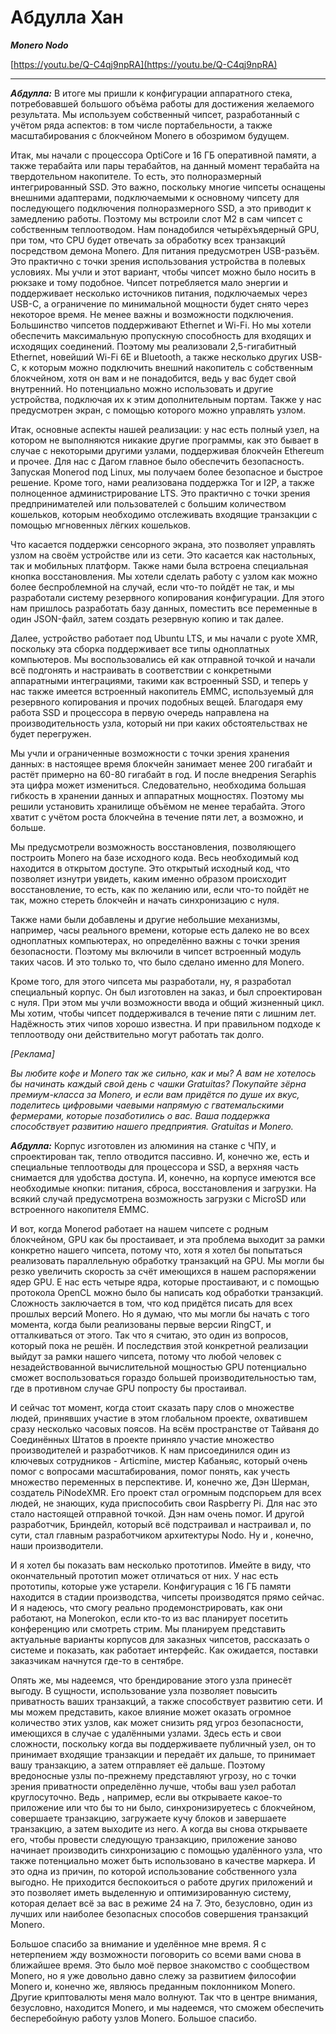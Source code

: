 # Абдулла Хан

_**Monero Nodo**_

[https://youtu.be/Q-C4qj9npRA](https://youtu.be/Q-C4qj9npRA)

---

_**Абдулла:**_ В итоге мы пришли к конфигурации аппаратного стека, потребовавшей большого объёма работы для достижения желаемого результата. Мы используем собственный чипсет, разработанный с учётом ряда аспектов: в том числе портабельности, а также масштабирования с блокчейном Monero в обозримом будущем.

Итак, мы начали с процессора OptiCore и 16 ГБ оперативной памяти, а также терабайта или пары терабайтов, на данный момент терабайта на твердотельном накопителе. То есть, это полноразмерный интегрированный SSD. Это важно, поскольку многие чипсеты оснащены внешними адаптерами, подключаемыми к основному чипсету для последующего подключения полноразмерного SSD, а это приводит к замедлению работы. Поэтому мы встроили слот M2 в сам чипсет с собственным теплоотводом. Нам понадобился четырёхъядерный GPU, при том, что CPU будет отвечать за обработку всех транзакций посредством демона Monero. Для питания предусмотрен USB-разъём. Это практично с точки зрения использования устройства в полевых условиях. Мы учли и этот вариант, чтобы чипсет можно было носить в рюкзаке и тому подобное. Чипсет потребляется мало энергии и поддерживает несколько источников питания, подключаемых через USB-C, а ограничение по минимальной мощности будет снято через некоторое время. Не менее важны и возможности подключения. Большинство чипсетов поддерживают Ethernet и Wi-Fi. Но мы хотели обеспечить максимальную пропускную способность для входящих и исходящих соединений. Поэтому мы реализовали 2,5-гигабитный Ethernet, новейший Wi-Fi 6E и Bluetooth, а также несколько других USB-C, к которым можно подключить внешний накопитель с собственным блокчейном, хотя он вам и не понадобится, ведь у вас будет свой внутренний. Но потенциально можно использовать и другие устройства, подключая их к этим дополнительным портам. Также у нас предусмотрен экран, с помощью которого можно управлять узлом.

Итак, основные аспекты нашей реализации: у нас есть полный узел, на котором не выполняются никакие другие программы, как это бывает в случае с некоторыми другими узлами, поддерживая блокчейн Ethereum и прочее. Для нас с Дагом главное было обеспечить безопасность. Запуская Monerod под Linux, мы получаем более безопасное и быстрое решение. Кроме того, нами реализована поддержка Tor и I2P, а также полноценное администрирование LTS. Это практично с точки зрения предпринимателей или пользователей с большим количеством кошельков, которым необходимо отслеживать входящие транзакции с помощью мгновенных лёгких кошельков.

Что касается поддержки сенсорного экрана, это позволяет управлять узлом на своём устройстве или из сети. Это касается как настольных, так и мобильных платформ. Также нами была встроена специальная кнопка восстановления. Мы хотели сделать работу с узлом как можно более беспроблемной на случай, если что-то пойдёт не так, и мы разработали систему резервного копирования конфигурации. Для этого нам пришлось разработать базу данных, поместить все переменные в один JSON-файл, затем создать резервную копию и так далее.

Далее, устройство работает под Ubuntu LTS, и мы начали с pyote XMR, поскольку эта сборка поддерживает все типы одноплатных компьютеров. Мы воспользовались ей как отправной точкой и начали всё подгонять и настраивать в соответствии с конкретными аппаратными интеграциями, такими как встроенный SSD, и теперь у нас также имеется встроенный накопитель EMMC, используемый для резервного копирования и прочих подобных вещей. Благодаря ему работа SSD и процессора в первую очередь направлена на производительность узла, который ни при каких обстоятельствах не будет перегружен.

Мы учли и ограниченные возможности с точки зрения хранения данных: в настоящее время блокчейн занимает менее 200 гигабайт и растёт примерно на 60-80 гигабайт в год. И после внедрения Seraphis эта цифра может измениться. Следовательно, необходима большая гибкость в хранении данных и аппаратных мощностях. Поэтому мы решили установить хранилище объёмом не менее терабайта. Этого хватит с учётом роста блокчейна в течение пяти лет, а возможно, и больше.

Мы предусмотрели возможность восстановления, позволяющего построить Monero на базе исходного кода. Весь необходимый код находится в открытом доступе. Это открытый исходный код, что позволяет изнутри увидеть, каким именно образом происходит восстановление, то есть, как по желанию или, если что-то пойдёт не так, можно стереть блокчейн и начать синхронизацию с нуля.

Также нами были добавлены и другие небольшие механизмы, например, часы реального времени, которые есть далеко не во всех одноплатных компьютерах, но определённо важны с точки зрения безопасности. Поэтому мы включили в чипсет встроенный модуль таких часов. И это только то, что было сделано именно для Monero.

Кроме того, для этого чипсета мы разработали, ну, я разработал специальный корпус. Он был изготовлен на заказ, и был спроектирован с нуля. При этом мы учли возможности ввода и общий жизненный цикл. Мы хотим, чтобы чипсет поддерживался в течение пяти с лишним лет. Надёжность этих чипов хорошо известна. И при правильном подходе к теплоотводу они действительно могут работать так долго.

_[Реклама]_

_Вы любите кофе и Monero так же сильно, как и мы? А вам не хотелось бы начинать каждый свой день с чашки Gratuitas? Покупайте зёрна премиум-класса за Monero, и если вам придётся по душе их вкус, поделитесь цифровыми чаевыми напрямую с гватемальскими фермерами, которые позаботились о вас. Ваша поддержка способствует развитию нашего предприятия. Gratuitas и Monero._

_**Абдулла:**_ Корпус изготовлен из алюминия на станке с ЧПУ, и спроектирован так, тепло отводится пассивно. И, конечно же, есть и специальные теплоотводы для процессора и SSD, а верхняя часть снимается для удобства доступа. И, конечно, на корпусе имеются все необходимые кнопки: питания, сброса, восстановления и загрузки. На всякий случай предусмотрена возможность загрузки с MicroSD или встроенного накопителя EMMC.

И вот, когда Monerod работает на нашем чипсете с родным блокчейном, GPU как бы простаивает, и эта проблема выходит за рамки конкретно нашего чипсета, потому что, хотя я хотел бы попытаться реализовать параллельную обработку транзакций на GPU. Мы могли бы резко увеличить скорость за счёт имеющихся в нашем распоряжении ядер GPU. E нас есть четыре ядра, которые простаивают, и с помощью протокола OpenCL можно было бы написать код обработки транзакций. Сложность заключается в том, что код придётся писать для всех прошлых версий Monero. Но я думаю, что мы могли бы начать с того момента, когда были реализованы первые версии RingCT, и отталкиваться от этого. Так что я считаю, это один из вопросов, который пока не решён. И последствия этой конкретной реализации выйдут за рамки нашего чипсета, потому что любой человек с незадействованной вычислительной мощностью GPU потенциально сможет воспользоваться гораздо большей производительностью там, где в противном случае GPU попросту бы простаивал.

И сейчас тот момент, когда стоит сказать пару слов о множестве людей, принявших участие в этом глобальном проекте, охватившем сразу несколько часовых поясов. На всём пространстве от Тайваня до Соединённых Штатов в проекте приняло участие множество производителей и разработчиков. К нам присоединился один из ключевых сотрудников - Articmine, мистер Кабаньяс, который очень помог с вопросами масштабирования, помог понять, как учесть множество переменных в перспективе. И, конечно же, Дэн Шерман, создатель PiNodeXMR. Его проект стал огромным подспорьем для всех людей, не знающих, куда приспособить свои Raspberry Pi. Для нас это стало настоящей отправной точкой. Дэн нам очень помог. И другой разработчик, Бриндейл, который всё подстраивал и настраивал и, по сути, стал главным разработчиком архитектуры Nodo. Ну и , конечно, наши производители.

И я хотел бы показать вам несколько прототипов. Имейте в виду, что окончательный прототип может отличаться от них. У нас есть прототипы, которые уже устарели. Конфигурация с 16 ГБ памяти находится в стадии производства, чипсеты производятся прямо сейчас. И я надеюсь, что смогу реально продемонстрировать, как они работают, на Monerokon, если кто-то из вас планирует посетить конференцию или смотреть стрим. Мы планируем представить актуальные варианты корпусов для заказных чипсетов, рассказать о системе и показать, как работает интерфейс. Как ожидается, поставки заказчикам начнутся где-то в сентябре.

Опять же, мы надеемся, что брендирование этого узла принесёт выгоду. В сущности, использование узла позволяет повысить приватность ваших транзакций, а также способствует развитию сети. И мы можем представить, какое влияние может оказать огромное количество этих узлов, как может снизить ряд угроз безопасности, имеющихся в случае с удалёнными узлами. Здесь есть и свои сложности, поскольку когда вы поддерживаете публичный узел, он то принимает входящие транзакции и передаёт их дальше, то принимает вашу транзакцию, а затем отправляет её дальше. Поэтому вредоносные узлы по-прежнему представляют угрозу, но с точки зрения приватности определённо лучше, чтобы ваш узел работал круглосуточно. Ведь , например, если вы открываете какое-то приложение или что бы то ни было, синхронизируетесь с блокчейном, совершаете транзакцию, загружаете кучу блоков и завершаете транзакцию, а затем выходите из него. А когда вы снова открываете его, чтобы провести следующую транзакцию, приложение заново начинает производить синхронизацию с помощью удалённого узла, что также потенциально может быть использовано в качестве маркера. И это одна из причин, по которой использование собственного узла выгодно. Не приходится беспокоиться о работе других приложений и это позволяет иметь выделенную и оптимизированную систему, которая делает всё за вас в режиме 24 на 7. Это, безусловно, один из лучших или наиболее безопасных способов совершения транзакций Monero.

Большое спасибо за внимание и уделённое мне время. Я с нетерпением жду возможности поговорить со всеми вами снова в ближайшее время. Это было моё первое знакомство с сообществом Monero, но я уже довольно давно слежу за развитием философии Monero и, конечно же, являюсь преданным поклонником Monero. Другие криптовалюты меня мало волнуют. Так что в центре внимания, безусловно, находится Monero, и мы надеемся, что сможем обеспечить бесперебойную работу узлов Monero. Большое спасибо.

